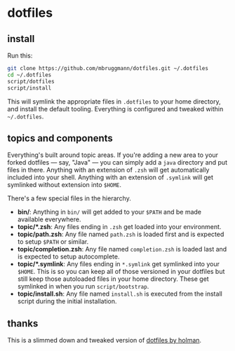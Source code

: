 # dotfiles

## install

Run this:

```sh
git clone https://github.com/mbruggmann/dotfiles.git ~/.dotfiles
cd ~/.dotfiles
script/dotfiles
script/install
```

This will symlink the appropriate files in `.dotfiles` to your home directory,
and install the default tooling. Everything is configured and tweaked within
`~/.dotfiles`.


## topics and components

Everything's built around topic areas. If you're adding a new area to your
forked dotfiles — say, "Java" — you can simply add a `java` directory and put
files in there. Anything with an extension of `.zsh` will get automatically
included into your shell. Anything with an extension of `.symlink` will get
symlinked without extension into `$HOME`.

There's a few special files in the hierarchy.

- **bin/**: Anything in `bin/` will get added to your `$PATH` and be made
  available everywhere.
- **topic/\*.zsh**: Any files ending in `.zsh` get loaded into your
  environment.
- **topic/path.zsh**: Any file named `path.zsh` is loaded first and is
  expected to setup `$PATH` or similar.
- **topic/completion.zsh**: Any file named `completion.zsh` is loaded
  last and is expected to setup autocomplete.
- **topic/\*.symlink**: Any files ending in `*.symlink` get symlinked into
  your `$HOME`. This is so you can keep all of those versioned in your dotfiles
  but still keep those autoloaded files in your home directory. These get
  symlinked in when you run `script/bootstrap`.
- **topic/install.sh**: Any file named `install.sh` is executed from the
  install script during the initial installation.

## thanks

This is a slimmed down and tweaked version of
[dotfiles by holman](http://github.com/holman/dotfiles).
